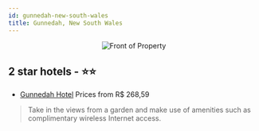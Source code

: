 ```yaml
---
id: gunnedah-new-south-wales
title: Gunnedah, New South Wales
---
```


<center><img src="https://i.travelapi.com/hotels/17000000/16010000/16001000/16000927/1b6a2bc3_z.jpg" alt="Front of Property" /></center>


##  2 star hotels - ⭐️⭐️

-    [Gunnedah Hotel](https://us.hurb.com/hotels/gunnedah/gunnedah-hotel-JNP-JP00382H?cmp=18055) Prices from R$ 268,59
   > Take in the views from a garden and make use of amenities such as complimentary wireless Internet access.
